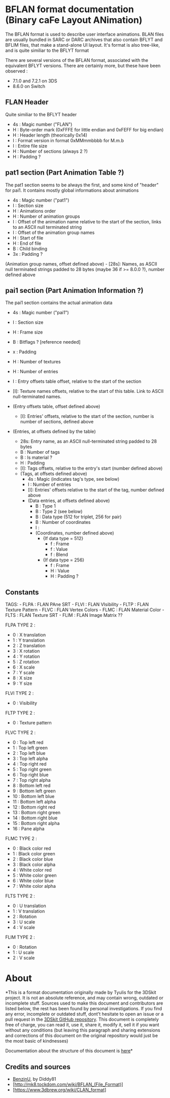 # BFLAN format documentation (Binary caFe Layout ANimation)

The BFLAN format is used to describe user interface animations.
BLAN files are usually bundled in SARC or DARC archives that also contain BFLYT and BFLIM files,
that make a stand-alone UI layout.
It's format is also tree-like, and is quite similiar to the BFLYT format

There are several versions of the BFLAN format, associated with the equivalent BFLYT versions.
There are certainly more, but these have been observed :

- 7.1.0 and 7.2.1 on 3DS
- 8.6.0 on Switch

## FLAN Header

Quite similiar to the BFLYT header

- 4s : Magic number ("FLAN")
- H  : Byte-order mark (0xFFFE for little endian and 0xFEFF for big endian)
- H  : Header length (theorically 0x14)
- I  : Format version in format 0xMMmmbbbb for M.m.b
- I  : Entire file size
- H  : Number of sections (always 2 ?)
- H  : Padding ?

## pat1 section (Part Animation Table ?)

The pat1 section seems to be always the first, and some kind of "header" for pai1.
It contains mostly global informations about animations

- 4s : Magic number ("pat1")
- I  : Section size
- H  : Animations order
- H  : Number of animation groups
- I  : Offset of the animation name relative to the start of the section, links to an ASCII null terminated string
- I  : Offset of the animation group names
- H  : Start of file
- H  : End of file
- B  : Child binding
- 3x : Padding ?

(Animation group names, offset defined above)
	- [28s]: Names, as ASCII null terminated strings padded to 28 bytes (maybe 36 if >= 8.0.0 ?), number defined above

## pai1 section (Part Animation Information ?)

The pai1 section contains the actual animation data

- 4s : Magic number ("pai1")
- I  : Section size
- H  : Frame size
- B  : Bitflags ? [reference needed]
- x  : Padding
- H  : Number of textures
- H  : Number of entries
- I  : Entry offsets table offset, relative to the start of the section
- [I]: Texture names offsets, relative to the start of this table. Link to ASCII null-terminated names.

- (Entry offsets table, offset defined above)
	- [I]: Entries' offsets, relative to the start of the section, number is number of sections, defined above
- (Entries, at offsets defined by the table)
	- 28s: Entry name, as an ASCII null-terminated string padded to 28 bytes
	- B  : Number of tags
	- B  : Is material ?
	- H  : Padding
	- [I]: Tags offsets, relative to the entry's start (number defined above)
	- (Tags, at offsets defined above)
		- 4s : Magic (indicates tag's type, see below)
		- I  : Number of entries
		- [I]: Entries' offsets relative to the start of the tag, number defined above
		- (Data entries, at offsets defined above)
			- B : Type 1
			- B : Type 2 (see below)
			- B : Data type (512 for triplet, 256 for pair)
			- B : Number of coordinates
			- I : <unknown>
			- (Coordinates, number defined above)
				- {If data type = 512}
					- f : Frame
					- f : Value
					- f : Blend
				- {If data type = 256}
					- f : Frame
					- H : Value
					- H : Padding ?

## Constants

TAGS:
	- FLPA : FLAN PAne SRT
	- FLVI : FLAN VIsibility
	- FLTP : FLAN Texture Pattern
	- FLVC : FLAN Vertex Colors
	- FLMC : FLAN Material Color
	- FLTS : FLAN Texture SRT
	- FLIM : FLAN Image Matrix ??

FLPA TYPE 2 :

- 0 : X translation
- 1 : Y translation
- 2 : Z translation
- 3 : X rotation
- 4 : Y rotation
- 5 : Z rotation
- 6 : X scale
- 7 : Y scale
- 8 : X size
- 9 : Y size

FLVI TYPE 2 :

- 0 : Visibility

FLTP TYPE 2 :

- 0 : Texture pattern

FLVC TYPE 2 :

- 0 : Top left red
- 1 : Top left green
- 2 : Top left blue
- 3 : Top left alpha
- 4 : Top right red
- 5 : Top right green
- 6 : Top right blue
- 7 : Top right alpha
- 8 : Bottom left red
- 9 : Bottom left green
- 10 : Bottom left blue
- 11 : Bottom left alpha
- 12 : Bottom right red
- 13 : Bottom right green
- 14 : Bottom right blue
- 15 : Bottom right alpha
- 16 : Pane alpha

FLMC TYPE 2 :

- 0 : Black color red
- 1 : Black color green
- 2 : Black color blue
- 3 : Black color alpha
- 4 : White color red
- 5 : White color green
- 6 : White color blue
- 7 : White color alpha

FLTS TYPE 2 :

- 0 : U translation
- 1 : V translation
- 2 : Rotation
- 3 : U scale
- 4 : V scale

FLIM TYPE 2 :

- 0 : Rotation
- 1 : U scale
- 2 : V scale

# About

*This is a format documentation originally made by Tyulis for the 3DSkit project.
It is not an absolute reference, and may contain wrong, outdated or incomplete stuff.
Sources used to make this document and contributors are listed below, the rest has been found by personal investigations.
If you find any error, incomplete or outdated stuff, dont't hesitate to open an issue or a pull request in the [3DSkit GitHub repository](https://github.com/Tyulis/3DSkit).
This document is completely free of charge, you can read it, use it, share it, modify it, sell it if you want without any conditions
(but leaving this paragraph and sharing extensions and corrections of this document on the original repository would just be the most basic of kindnesses)

Documentation about the structure of this document is [here](https://github.com/Tyulis/3DSkit/doc/README.md)*

## Credits and sources
- [BenzinU](https://gbatemp.net/threads/benzinu-release.423171/), by Diddy81
- [http://mk8.tockdom.com/wiki/BFLAN_(File_Format)]
- [https://www.3dbrew.org/wiki/CLAN_format]
